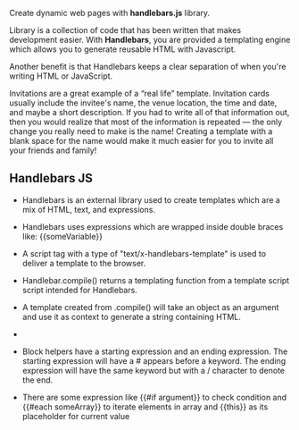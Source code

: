 Create dynamic web pages with **handlebars.js** library.

Library is a collection of code that has been written that makes development easier. With **Handlebars**, you are provided a templating engine which allows you to generate reusable HTML with Javascript.

Another benefit is that Handlebars keeps a clear separation of when you're writing HTML or JavaScript.

Invitations are a great example of a “real life” template. Invitation cards usually include the invitee's name, the venue location, the time and date, and maybe a short description. If you had to write all of that information out, then you would realize that most of the information is repeated — the only change you really need to make is the name! Creating a template with a blank space for the name would make it much easier for you to invite all your friends and family!

## Handlebars JS
 - Handlebars is an external library used to create templates which are a mix of HTML, text, and expressions.
  
 - Handlebars uses expressions which are wrapped inside double braces like: {{someVariable}}
 
 - A script tag with a type of "text/x-handlebars-template" is used to deliver a template to the browser.
  
 - Handlebar.compile() returns a templating function from a template script script intended for Handlebars.
  
 - A template created from .compile() will take an object as an argument and use it as context to generate a string containing HTML.
 - 
- Block helpers have a starting expression and an ending expression. The starting expression will have a # appears before a keyword. The ending expression will have the same keyword but with a / character to denote the end.
- There are some expression like {{#if argument}} to check condition and {{#each someArray}} to iterate elements in array and {{this}} as its placeholder for current value

